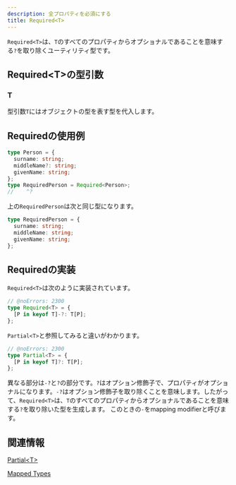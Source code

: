 ```yaml
---
description: 全プロパティを必須にする
title: Required<T>
---
```


`Required<T>`は、`T`のすべてのプロパティからオプショナルであることを意味する`?`を取り除くユーティリティ型です。

## Required&lt;T>の型引数

### T

型引数`T`にはオブジェクトの型を表す型を代入します。

## Requiredの使用例

```ts twoslash
type Person = {
  surname: string;
  middleName?: string;
  givenName: string;
};
type RequiredPerson = Required<Person>;
//    ^?
```

上の`RequiredPerson`は次と同じ型になります。

```ts twoslash
type RequiredPerson = {
  surname: string;
  middleName: string;
  givenName: string;
};
```

## Requiredの実装

`Required<T>`は次のように実装されています。

```ts twoslash
// @noErrors: 2300
type Required<T> = {
  [P in keyof T]-?: T[P];
};
```

`Partial<T>`と参照してみると違いがわかります。

```ts twoslash
// @noErrors: 2300
type Partial<T> = {
  [P in keyof T]?: T[P];
};
```

異なる部分は`-?`と`?`の部分です。`?`はオプション修飾子で、プロパティがオプショナルになります。`-?`はオプション修飾子を取り除くことを意味します。したがって、`Required<T>`は、`T`のすべてのプロパティからオプショナルであることを意味する`?`を取り除いた型を生成します。
このときの`-`をmapping modifierと呼びます。

## 関連情報

[Partial&lt;T>](partial.md)

[Mapped Types](../mapped-types.md)
